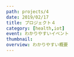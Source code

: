 ```yaml
---
path: projects/4
date: 2019/02/17
title: プロジェクト４
category: [health,iot]
event: わかりやすいイベント
thumbnail: 
overview: わかりやすい概要
---
```

